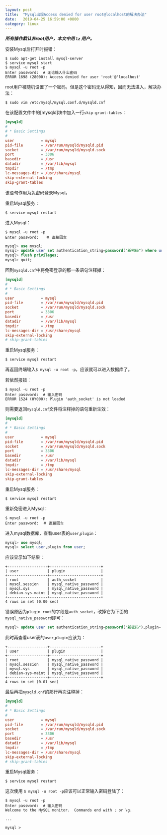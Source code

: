 ```yaml
---
layout: post
title:  "Mysql出现Access denied for user root@localhost的解决办法"
date:   2019-04-25 16:59:00 +0800
category: linux
---
```

***所有操作默认非root用户，本文中用 `lz` 用户。***

安装Mysql后打开时报错：

```shell
$ sudo apt-get install mysql-server
$ service mysql start
$ mysql -u root -p
Enter password:  # 无论输入什么密码
ERROR 1698 (28000): Access denied for user 'root'@'localhost'
```

root用户被随机设置了一个密码，但是这个密码无从得知，因而无法进入，解决办法：

```shell
$ sudo vim /etc/mysql/mysql.conf.d/mysqld.cnf
```

在该配置文件中的[mysqld]块中加入一行`skip-grant-tables`：
```conf
[mysqld]
#
# * Basic Settings
#
user            = mysql
pid-file        = /var/run/mysqld/mysqld.pid
socket          = /var/run/mysqld/mysqld.sock
port            = 3306
basedir         = /usr
datadir         = /var/lib/mysql
tmpdir          = /tmp
lc-messages-dir = /usr/share/mysql
skip-external-locking
skip-grant-tables
```

该语句作用为免密码登录Mysql。

重启Mysql服务：

```shell
$ service mysql restart
```

进入Mysql：

```shell
$ mysql -u root -p
Enter password:　　＃ 直接回车
```

```SQL
mysql> use mysql;
mysql> update user set authentication_string=password("新密码") where user="root";
mysql> flush privileges;
mysql> quit;
```

回到`mysqld.cnf`中将免密登录的那一条语句注释掉：

```conf
[mysqld]
#
# * Basic Settings
#
user            = mysql
pid-file        = /var/run/mysqld/mysqld.pid
socket          = /var/run/mysqld/mysqld.sock
port            = 3306
basedir         = /usr
datadir         = /var/lib/mysql
tmpdir          = /tmp
lc-messages-dir = /usr/share/mysql
skip-external-locking
# skip-grant-tables
```

重启Mysql服务：

```shell
$ service mysql restart
```

再返回终端输入`$ mysql -u root -p`，应该就可以进入数据库了。

若依然报错：

```shell
$ mysql -u root -p
Enter password:  # 输入密码
ERROR 1524 (HY000): Plugin 'auth_socket' is not loaded
```

则需要返回`mysqld.cnf`文件将注释掉的语句重新生效：

```conf
[mysqld]
#
# * Basic Settings
#
user            = mysql
pid-file        = /var/run/mysqld/mysqld.pid
socket          = /var/run/mysqld/mysqld.sock
port            = 3306
basedir         = /usr
datadir         = /var/lib/mysql
tmpdir          = /tmp
lc-messages-dir = /usr/share/mysql
skip-external-locking
skip-grant-tables
```

重启Mysql服务：

```shell
$ service mysql restart
```

重新免密进入Mysql：

```shell
$ mysql -u root -p
Enter password:  ＃ 直接回车
```

进入mysql数据库，查看user表的`user`,`plugin`：

```SQL
mysql> use mysql;
mysql> select user,plugin from user;
```

应该显示如下结果：

```
+------------------+-----------------------+
| user             | plugin                |
+------------------+-----------------------+
| root             | auth_socket           |
| mysql.session    | mysql_native_password |
| mysql.sys        | mysql_native_password |
| debian-sys-maint | mysql_native_password |
+------------------+-----------------------+
4 rows in set (0.00 sec)
```

错误原因为`plugin root`的字段是`auth_socket`，改掉它为下面的`mysql_native_password`即可：

```SQL
mysql> update user set authentication_string=password("新密码"),plugin='mysql_native_password' where user='root';
```

此时再查看user表的`user`,`plugin`应该为：

```
+------------------+-----------------------+
| user             | plugin                |
+------------------+-----------------------+
| root             | mysql_native_password |
| mysql.session    | mysql_native_password |
| mysql.sys        | mysql_native_password |
| debian-sys-maint | mysql_native_password |
+------------------+-----------------------+
4 rows in set (0.01 sec)
```

最后再把`mysqld.cnf`的那行再次注释掉：

```conf
[mysqld]
#
# * Basic Settings
#
user            = mysql
pid-file        = /var/run/mysqld/mysqld.pid
socket          = /var/run/mysqld/mysqld.sock
port            = 3306
basedir         = /usr
datadir         = /var/lib/mysql
tmpdir          = /tmp
lc-messages-dir = /usr/share/mysql
skip-external-locking
# skip-grant-tables
```

重启Mysql服务：

```shell
$ service mysql restart
```

这次使用 `$ mysql -u root -p`应该可以正常输入密码登陆了：

```shell
$ mysql -u root -p
Enter password:  # 输入密码
Welcome to the MySQL monitor.  Commands end with ; or \g.

...

mysql > 
```